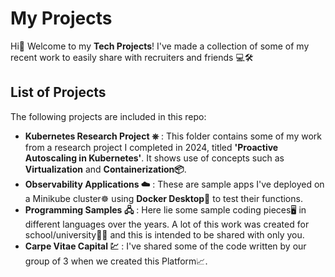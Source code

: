 # My Projects 

Hi👋 Welcome to my **Tech Projects**! I've made a collection of some of my recent work to easily share with recruiters and friends 💻🛠️


## List of Projects

The following projects are included in this repo:

-  **Kubernetes Research Project  ⎈** : This folder contains some of my work from a research project I completed in 2024, titled **'Proactive Autoscaling in Kubernetes'**. It shows use of concepts such as **Virtualization** and **Containerization📦**.
-  **Observability Applications  ☁️** : These are sample apps I've deployed on a Minikube cluster☸️ using **Docker Desktop🐳** to test their functions.
-  **Programming Samples 🖧** : Here lie some sample coding pieces🖥️ in different languages over the years. A lot of this work was created for school/university👩‍💻 and this is intended to be shared with only you.
-  **Carpe Vitae Capital 💹** : I've shared some of the code written by our group of 3 when we created this Platform📈.
